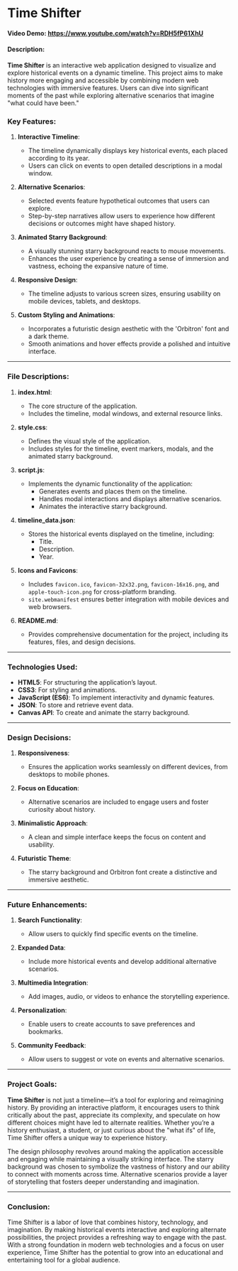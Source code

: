 # Time Shifter

#### Video Demo: https://www.youtube.com/watch?v=RDH5fP61XhU
#### Description:

**Time Shifter** is an interactive web application designed to visualize and explore historical events on a dynamic timeline. This project aims to make history more engaging and accessible by combining modern web technologies with immersive features. Users can dive into significant moments of the past while exploring alternative scenarios that imagine "what could have been."

### Key Features:

1. **Interactive Timeline**:
   - The timeline dynamically displays key historical events, each placed according to its year.
   - Users can click on events to open detailed descriptions in a modal window.

2. **Alternative Scenarios**:
   - Selected events feature hypothetical outcomes that users can explore.
   - Step-by-step narratives allow users to experience how different decisions or outcomes might have shaped history.

3. **Animated Starry Background**:
   - A visually stunning starry background reacts to mouse movements.
   - Enhances the user experience by creating a sense of immersion and vastness, echoing the expansive nature of time.

4. **Responsive Design**:
   - The timeline adjusts to various screen sizes, ensuring usability on mobile devices, tablets, and desktops.

5. **Custom Styling and Animations**:
   - Incorporates a futuristic design aesthetic with the 'Orbitron' font and a dark theme.
   - Smooth animations and hover effects provide a polished and intuitive interface.

---

### File Descriptions:

1. **index.html**:
   - The core structure of the application.
   - Includes the timeline, modal windows, and external resource links.

2. **style.css**:
   - Defines the visual style of the application.
   - Includes styles for the timeline, event markers, modals, and the animated starry background.

3. **script.js**:
   - Implements the dynamic functionality of the application:
     - Generates events and places them on the timeline.
     - Handles modal interactions and displays alternative scenarios.
     - Animates the interactive starry background.

4. **timeline_data.json**:
   - Stores the historical events displayed on the timeline, including:
     - Title.
     - Description.
     - Year.

5. **Icons and Favicons**:
   - Includes `favicon.ico`, `favicon-32x32.png`, `favicon-16x16.png`, and `apple-touch-icon.png` for cross-platform branding.
   - `site.webmanifest` ensures better integration with mobile devices and web browsers.

6. **README.md**:
   - Provides comprehensive documentation for the project, including its features, files, and design decisions.

---

### Technologies Used:

- **HTML5**: For structuring the application’s layout.
- **CSS3**: For styling and animations.
- **JavaScript (ES6)**: To implement interactivity and dynamic features.
- **JSON**: To store and retrieve event data.
- **Canvas API**: To create and animate the starry background.

---

### Design Decisions:

1. **Responsiveness**:
   - Ensures the application works seamlessly on different devices, from desktops to mobile phones.

2. **Focus on Education**:
   - Alternative scenarios are included to engage users and foster curiosity about history.

3. **Minimalistic Approach**:
   - A clean and simple interface keeps the focus on content and usability.

4. **Futuristic Theme**:
   - The starry background and Orbitron font create a distinctive and immersive aesthetic.

---

### Future Enhancements:

1. **Search Functionality**:
   - Allow users to quickly find specific events on the timeline.

2. **Expanded Data**:
   - Include more historical events and develop additional alternative scenarios.

3. **Multimedia Integration**:
   - Add images, audio, or videos to enhance the storytelling experience.

4. **Personalization**:
   - Enable users to create accounts to save preferences and bookmarks.

5. **Community Feedback**:
   - Allow users to suggest or vote on events and alternative scenarios.

---

### Project Goals:

**Time Shifter** is not just a timeline—it’s a tool for exploring and reimagining history. By providing an interactive platform, it encourages users to think critically about the past, appreciate its complexity, and speculate on how different choices might have led to alternate realities. Whether you’re a history enthusiast, a student, or just curious about the "what ifs" of life, Time Shifter offers a unique way to experience history.

The design philosophy revolves around making the application accessible and engaging while maintaining a visually striking interface. The starry background was chosen to symbolize the vastness of history and our ability to connect with moments across time. Alternative scenarios provide a layer of storytelling that fosters deeper understanding and imagination.

---

### Conclusion:

Time Shifter is a labor of love that combines history, technology, and imagination. By making historical events interactive and exploring alternate possibilities, the project provides a refreshing way to engage with the past. With a strong foundation in modern web technologies and a focus on user experience, Time Shifter has the potential to grow into an educational and entertaining tool for a global audience.
